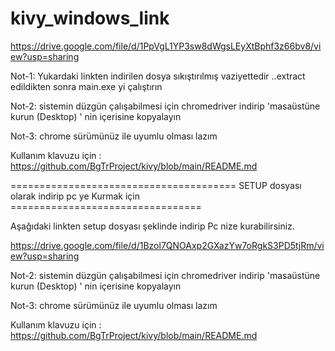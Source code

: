 # kivy_windows_link

https://drive.google.com/file/d/1PpVgL1YP3sw8dWgsLEyXtBphf3z66bv8/view?usp=sharing

Not-1: Yukardaki linkten indirilen dosya sıkıştırılmış vaziyettedir ..extract edildikten sonra main.exe yi çalıştırın 

Not-2: sistemin düzgün çalışabilmesi için chromedriver indirip 'masaüstüne kurun (Desktop) ' nin içerisine kopyalayın 

Not-3: chrome sürümünüz ile uyumlu olması lazım 

Kullanım klavuzu için : https://github.com/BgTrProject/kivy/blob/main/README.md


======================================= SETUP dosyası olarak indirip pc ye Kurmak için =================================

Aşağıdaki linkten setup dosyası şeklinde indirip Pc nize kurabilirsiniz. 

https://drive.google.com/file/d/1Bzol7QNOAxp2GXazYw7oRgkS3PD5tjRm/view?usp=sharing

Not-2: sistemin düzgün çalışabilmesi için chromedriver indirip 'masaüstüne kurun (Desktop) ' nin içerisine kopyalayın 

Not-3: chrome sürümünüz ile uyumlu olması lazım 

Kullanım klavuzu için : https://github.com/BgTrProject/kivy/blob/main/README.md
